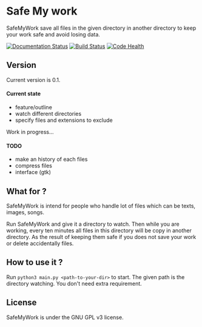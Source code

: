 # Safe My work
SafeMyWork save all files in the given directory in another directory to keep your work safe and avoid losing data.

[![Documentation Status](https://readthedocs.org/projects/safemywork/badge/?version=develop)](http://safemywork.readthedocs.org/en/latest/?badge=develop)
[![Build Status](https://travis-ci.org/Thykof/SafeMyWork.svg?branch=develop)](https://travis-ci.org/Thykof/SafeMyWork)
[![Code Health](https://landscape.io/github/Thykof/SafeMyWork/develop/landscape.svg?style=flat)](https://landscape.io/github/Thykof/SafeMyWork/develop)

## Version
Current version is 0.1.
#### Current state
 - feature/outline
 - watch different directories
 - specify files and extensions to exclude

Work in progress...

#### TODO
 - make an history of each files
 - compress files
 - interface (gtk)

## What for ?
SafeMyWork is intend for people who handle lot of files which can be texts, images, songs.

Run SafeMyWork and give it a directory to watch. Then while you are working, every ten minutes all files in this directory will be copy in another directory. As the result of keeping them safe if you does not save your work or delete accidentally files.

## How to use it ?
Run `python3 main.py <path-to-your-dir>` to start. The given path is the directory watching. You don't need extra requirement.

## License
SafeMyWork is under the GNU GPL v3 license.
